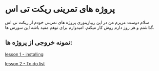 # پروژه های تمرینی ریکت تی اس
سلام دوست عزیزم من در این ریپازیتوری پروژه های تمرینی خودم از ریکت تی اس گذاشتم و هر روز دارم روش کار میکنم.
امیدوارم برای توهم مفید باشه این سورس ها.

## نمونه خروجی از پروژه ها:
[lesson 1 - installing](https://sobhan-srza.github.io/My-ReactJs-Curse-Homeworks/lesson%201%20-%20installing/dist/index.html)

[lesson 2 - To do list](https://sobhan-srza.github.io/My-ReactJs-Curse-Homeworks/lesson%202%20-%20To%20do%20list/dist/index.html)